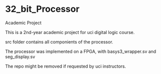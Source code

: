 # 32_bit_Processor
Academic Project

This is a 2nd-year academic project for uci digital logic course.

src folder contains all componients of the processor.

The processor was implemented on a FPGA, with basys3_wrapper.sv and seg_display.sv

The repo might be removed if requested by uci instructors.
